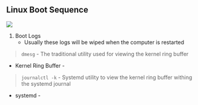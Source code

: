 ## Linux Boot Sequence

![](https://i.imgur.com/xWBTZSG.gif)

1. Boot Logs
   - Usually these logs will be wiped when the computer is restarted

> ``dmesg`` - The traditional utility used for viewing the kernel ring buffer

- Kernel Ring Buffer -

> ``journalctl -k`` - Systemd utility to view the kernel ring buffer withing the systemd journal

- systemd - 
